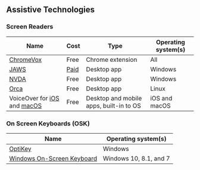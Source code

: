 ## Assistive Technologies

### Screen Readers
| Name | Cost | Type | Operating system(s) |
|---   |---   |---   |---                  |
| [ChromeVox](http://www.chromevox.com/) | Free | Chrome extension | All |
| [JAWS](http://www.freedomscientific.com/Products/Blindness/JAWS) | [Paid](http://www.freedomscientific.com/products/software/jaws/#compare) | Desktop app | Windows | 
| [NVDA](https://www.nvaccess.org/) | Free | Desktop app | Windows |
| [Orca](https://wiki.gnome.org/Projects/Orca) | Free | Desktop app | Linux |
| VoiceOver for [iOS](http://www.apple.com/accessibility/iphone/vision/) and [macOS](https://www.apple.com/accessibility/mac/vision/) | Free | Desktop and mobile apps, built-in to OS | iOS and macOS |

### On Screen Keyboards (OSK)
| Name | Operating system(s) |
|---   |---                  |
| [OptiKey](https://github.com/OptiKey/OptiKey/wiki) | Windows |
| [Windows On-Screen Keyboard](https://support.microsoft.com/en-us/help/10762/windows-use-on-screen-keyboard) | Windows 10, 8.1, and 7 |